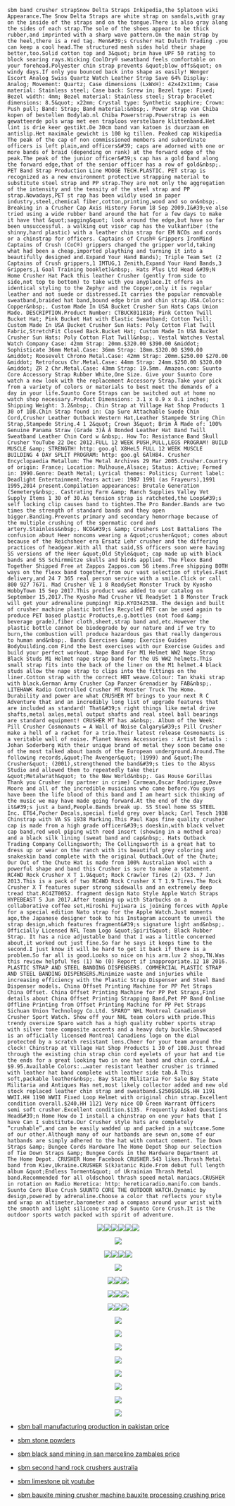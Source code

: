
```
sbm band crusher strapSnow Delta Straps Inkipedia,the Splatoon wiki Appearance.The Snow Delta Straps are white strap on sandals,with gray on the inside of the straps and on the tongue.There is also gray along the sides of each strap.The sole of the shoes appear to be thick rubber,and imprinted with a sharp wave pattern.On the main strap by the heel,there is a red tag. Men&#39;s Crusher Hat Duluth Trading .you can keep a cool head.The structured mesh sides hold their shape better,too.Solid cotton top and 3&quot; brim have UPF 50 rating to block searing rays.Wicking CoolDry® sweatband feels comfortable on your forehead.Polyester chin strap prevents &quot;blow offs&quot; on windy days.If only you bounced back into shape as easily! Wenger Escort Analog Swiss Quartz Watch Leather Strap Save 64% Display: Analog; Movement: Quartz; Case dimensions (LxWxH): 42x42x11mm; Case material: Stainless steel; Case back: Screw in; Bezel type: Fixed; Bezel width: 4mm; Bezel material: Stainless steel; Strap bracelet dimensions: 8.5&quot; x22mm; Crystal type: Synthetic sapphire; Crown: Push pull; Band: Strap; Band material:&nbsp;. Power strap van Chiba kopen of bestellen Bodylab.nl Chiba Powerstrap.Powerstrap is een gewatteerde pols wrap met een traploos verstelbare klittenband.Het lint is drie keer gestikt.De 30cm band van katoen is duurzaam en antislip.Het maximale gewicht is 100 kg tillen. Peaked cap Wikipedia The peak of the cap of non commissioned members and subordinate officers is left plain,and officers&#39; caps are adorned with one or more bands of braid (depending on rank) at the forward edge of the peak.The peak of the junior officer&#39;s cap has a gold band along the forward edge,that of the senior officer has a row of gold&nbsp;. PET Band Strap Production Line MOOGE TECH.PLASTIC. PET strap is recognized as a new environment protective strapping material to substitute steel strap and PP strap.They are not only the aggregation of the intensity and the tensity of the steel strap and PP strap.Nowadays,PET st rap has been wildly used in paper industry,steel,chemical fiber,cotton,printing,wood and so on&nbsp;. Breaking in a Crusher Cap Axis History Forum 18 Sep 2009.I&#39;ve also tried using a wide rubber band around the hat for a few days to make it have that &quot;sagging&quot; look around the edge,but have so far been unsuccessful. a walking out visor cap has the vulkanfiber (the shinny,hard plastic) with a leather chin strap for EM NCOs and cords or a chinstrap for officers. Captains of Crush® Grippers IronMind Captains of Crush (CoC®) grippers changed the gripper world,taking what had been a cheap,imported plaything and turning it into a beautifully designed and.Expand Your Hand Bands); Triple Team Set (2 Captains of Crush grippers,1 IMTUG,1 Zenith,Expand Your Hand Bands,3 Grippers,1 Goal Training booklet)&nbsp;. Hats Plus Ltd Head &#39;N Home Crusher Hat Pack this leather Crusher (gently from side to side,not top to bottom) to take with you anyplace.It offers an identical styling to the Zephyr and the Copper,only it is regular leather and not suede or distressed.It carries the popular removable sweatband,braided hat band,bound edge brim and chin strap.USA.Colors: Copper&nbsp;. Custom Made In USA Bucket Crusher Sun Hats Caps Union Made. DESCRIPTION.Product Number: CTBUCK011818; Pink Cotton Twill Bucket Hat; Pink Bucket Hat with Elastic Sweatband; Cotton Twill; Custom Made In USA Bucket Crusher Sun Hats: Poly Cotton Flat Twill Fabric,StretchFit Closed Back.Bucket Hat; Custom Made In USA Bucket Crusher Sun Hats: Poly Cotton Flat Twill&nbsp;. Vestal Watches Vestal Watch Company Case: 42mm Strap: 20mm.$320.00 $390.00 &middot; Sophisticate 36mm Metal.Case: 36mm Strap: 18mm.$320.00 $390.00 &middot; Roosevelt Chrono Metal.Case: 42mm Strap: 20mm.$250.00 $270.00 &middot; Retrofocus Chr.Metal.Case: 44mm Strap: 24mm.$250.00 $320.00 &middot; ZR 2 Chr.Metal.Case: 43mm Strap: 19.5mm. Amazon.com: Suunto Core Accessory Strap Rubber White,One Size. Give your Suunto Core watch a new look with the replacement Accessory Strap.Take your pick from a variety of colors or materials to best meet the demands of a day in your life.Suunto Core Straps can be switched out at home no watch shop necessary.Product Dimensions: 3.1 x 0.9 x 0.1 inches; Shipping Weight: 3.2&nbsp;. Chin Strap at Village Hat Shop Products 1 30 of 108.Chin Strap found in: Cap Sure Attachable Suede Chin Cord,Crusher Leather Outback Western Hat,Leather Stampede String Chin Strap,Stampede String.4 1 2&quot; Crown 3&quot; Brim Â Made of: 100% Genuine Panama Straw (Grade 3)Â Â Bonded Leather Hat Band Twill Sweatband Leather Chin Cord w &nbsp;. How To: Resistance Band Skull Crusher YouTube 22 Dec 2012.FULL 12 WEEK PUSH,PULL,LEGS PROGRAM! BUILD MUSCLE &amp; STRENGTH! http: goo.gl X8HeL5 FULL 12 WEEK MUSCLE BUILDING 4 DAY SPLIT PROGRAM: http: goo.gl 6AlH84. Crusher Encyclopaedia Metallum: The Metal Archives 29 Mar 2005.Crusher.Country of origin: France; Location: Mulhouse,Alsace; Status: Active; Formed in: 1990.Genre: Death Metal; Lyrical themes: Politics; Current label: Deadlight Entertainment.Years active: 1987 1991 (as Frayeurs),1991 1995,2014 present.Compilation appearances: Brutale Generation (Semetery&nbsp;. Castrating Farm &amp; Ranch Supplies Valley Vet Supply Items 1 30 of 30.As tension strap is ratcheted,the Loop&#39;s self locking clip causes band to tighten.The Pro Bander.Bands are two times the strength of standard bands and they open bigger.Banding.Prevents primary and secondary hemorrhage because of the multiple crushing of the spermatic cord and artery.Stainless&nbsp;. NCO&#39;s &amp; Crushers Lost Battalions The confusion about Heer noncoms wearing a &quot;crusher&quot; comes about because of the Reichsheer era Ersatz Lehr crusher and the differing practices of headgear.With all that said,SS officers soon were having SS versions of the Heer &quot;Old Style&quot; cap made up with black bands and SS Schirmmütze skulls and birds applied. The Flexx Band Together Shipped Free at Zappos Zappos.com 56 items.Free shipping BOTH ways on the flexx band together,from our vast selection of styles.Fast delivery,and 24 7 365 real person service with a smile.Click or call 800 927 7671. Mad Crusher VE 1 8 ReadySet Monster Truck by Kyosho HobbyTown 15 Sep 2017.This product was added to our catalog on September 15,2017.The Kyosho Mad Crusher VE ReadySet 1 8 Monster Truck will get your adrenaline pumping! Rip.KYO34253B. The design and built of crusher machine plastic bottles Recycled PET can be used again to produce PET based plastic Products,e.g.bottles (not food &amp; beverage grade),fiber cloth,sheet,strap band and,etc.However the plastic bottle cannot be biodegrade by our nature and if we try to burn,the combustion will produce hazardous gas that really dangerous to human and&nbsp;. Bands Exercises &amp; Exercise Guides Bodybuilding.com Find the best exercises with our Exercise Guides and build your perfect workout. Nape Band For M1 Helmet WW2 Nape Strap Black Studs M1 Helmet nape strap band for the US WW2 helmets.This small strap fits into the back of the liner on the M1 helmet.4 black studs allow the nape strap to clips into the fittings on the liner.Cotton strap with the correct HBT weave.Colour: Tan khaki strap with black.German Army Crusher Cap Panzer Grenadier by FAB&nbsp;. LITEHAWK Radio Controlled Crusher MT Monster Truck The Home. Durability and power are what CRUSHER MT brings to your next R C Adventure that and an incredibly long list of upgrade features that are included as standard! That&#39;s right things like metal drive shafts,metal axles,metal output shafts and real steel ball bearings are standard equipment! CRUSHER MT has a&nbsp;. Album of the Week: Pill Crusher Cosmonauts = A Wall of Noise Calgary&#39;s Pill Crusher make a hell of a racket for a trio.Their latest release Cosmonauts is a veritable wall of noise. Planet Waves Accessories : Artist Details : Johan Soderberg With their unique brand of metal they soon became one of the most talked about bands of the European underground.Around.The following records,&quot;The Avenger&quot; (1999) and &quot;The Crusher&quot; (2001),strengthened the band&#39;s ties to the Abyss Studio and allowed them to repeatedly take their &quot;Metalwrath&quot; to the New World&nbsp;. Gas House Gorillas Thank you Crusher (my partner in crime) Carmean,Oscar Rodriguez,Dave Moore and all of the incredible musicians who came before.You guys have been the life blood of this band and I am heart sick thinking of the music we may have made going forward.At the end of the day it&#39;s just a band,People.Bands break up. SS Steel home SS STEEL Inc. ET64,Pocher Decals,special field grey over black; Carl Tesch 1938 Chinstrap with VA SS 1938 Marking.This Paul Kaps fine quality crusher cap is made from a high grade officer&#39;s doeskin,with black velvet cap band,red wool piping with reed insert (showing in a mothed area) and a black silk lining (sweat band and cap&nbsp;. Hats Outback Trading Company Collingsworth; The Collingsworth is a great hat to dress up or wear on the ranch with its beautiful grey coloring and snakeskin band complete with the original Outback.Out of the Chute; Our Out of the Chute Hat is made from 100% Australian Wool with a powerful shape and band this Crusher is sure to make a statement. RC4WD Rock Crusher X T 1.9&quot; Rock Crawler Tires (2) (X3. 7 Jun 2013.This is a pack of two RC4WD Rock Crusher X T 1.9 Tires.The Rock Crusher X T features super strong sidewalls and an extremely deep tread that.RC4ZT0052. fragment design Nato Style Apple Watch Straps HYPEBEAST 5 Jun 2017.After teaming up with Starbucks on a collaborative coffee set,Hiroshi Fujiwara is joining forces with Apple for a special edition Nato strap for the Apple Watch.Just moments ago,the Japanese designer took to his Instagram account to unveil the strap design,which features fragment&#39;s signature light and&nbsp;. Officially Licensed NFL Team Logo &quot;Spirit&quot; Black Rubber Strap. It has a nice adjustable band that I was a little concerned about,it worked out just fine.So far he says it keeps time to the second.I just know it will be hard to get it back if there is a problem.So far all is good.Looks so nice on his arm.luv 2 shop,TN.Was this review helpful Yes (1) No (0) Report if inappropriate.12 18 2016. PLASTIC STRAP AND STEEL BANDING DISPENSERS. COMMERCIAL PLASTIC STRAP AND STEEL BANDING DISPENSERS.Minimize waste and injuries while increasing efficiency with the Plastic Strap Dispenser and Steel Band Dispenser models. China Offset Printing Machine for PP Pet Straps China Offset. China Offset Printing Machine for PP Pet Straps,Find details about China Offset Printing Strapping Band,Pet PP Band Online Offline Printing from Offset Printing Machine for PP Pet Straps Sichuan Union Technology Co.Ltd. SPARO™ NHL Montreal Canadiens® Crusher Sport Watch. Show off your NHL team colors with pride.This trendy oversize Sparo watch has a high quality rubber sports strap with silver tone composite accents and a heavy duty buckle.Showcased is an officially licensed Montreal Canadiens logo on the dial protected by a scratch resistant lens.Cheer for your team around the clock! Chinstrap at Village Hat Shop Products 1 30 of 108.Just thread through the existing chin strap chin cord eyelets of your hat and tie the ends for a great looking two in one hat band and chin cord.Â … $9.95.Available Colors:.…water resistant leather crusher is trimmed with leather hat band complete with leather side tab.Â This soft,packable leather&nbsp;. Bay State Militaria For Sale Bay State Militaria and Antiques Has net,most likely collector added and new old stock replaced leather chin strap and sweatband.$250$SOLD$.HH 1191 WWII.HH 1190 WWII Fixed Loop Helmet with original chin strap.Excellent condition overall.$240.HH 1121 Very nice OD Green Warrant Officers semi soft crusher.Excellent condition.$135. Frequently Asked Questions Head&#39;n Home How do I install a chinstrap on one your hats that I have Can I substitute.Our Crusher style hats are completely “crushable”,and can be easily wadded up and packed in a suitcase.Some of our other.Although many of our hatbands are sewn on,some of our hatbands are simply adhered to the hat with contact cement. Tie Down Straps &amp; Bungee Cords Hardware The Home Depot Shop our selection of Tie Down Straps &amp; Bungee Cords in the Hardware Department at The Home Depot. CRUSHER Home Facebook CRUSHER.543 likes.Thrash Metal band from Kiev,Ukraine.CRUSHER S(k)atanic Ride.From debut full length album &quot;Endless Torment&quot; of Ukrainian Thrash Metal band.Recommended for all oldschool thrash speed metal maniacs.CRUSHER in rotation on Radio Heretica: http: hereticaradio.manifo.com bands. Suunto Core Blue Crush SUUNTO CORE THE OUTDOOR WATCH.Dynamic by design,powered by adrenaline.Choose a color that reflects your style and wrap an altimeter,barometer and a compass around your wrist with the smooth and light silicone strap of Suunto Core Crush.It is the outdoor sports watch packed with spirit of adventure. 
```

<div align="center">
  
<a rel="nofollow" href="https://m.shibang-china.com?f=github&k=sbm+band+crusher+strap"><img src="https://static.shibang-china.com/en/l.png"></a><img src="https://static.shibang-china.com/en/hw.png"><a rel="nofollow" href="https://m.shibang-china.com/product/?f=github&k=sbm+band+crusher+strap"><img src="https://static.shibang-china.com/en/p.png"></a><a rel="nofollow" href="https://m.shibang-china.com/cases/?f=github&k=sbm+band+crusher+strap"><img src="https://static.shibang-china.com/en/c.png"></a><a rel="nofollow" href="https://m.shibang-china.com/news/?f=github&k=sbm+band+crusher+strap"><img src="https://static.shibang-china.com/en/n.png"></a><a rel="nofollow" href="https://m.shibang-china.com?f=github&k=sbm+band+crusher+strap"><img src="https://static.shibang-china.com/en/m.png"></a>

<a rel="nofollow" href="https://m.shibang-china.com/product/?f=github&k=sbm+band+crusher+strap"><img src="https://static.shibang-china.com/en/b.jpg"></a>
  
<a rel="nofollow" href="https://m.shibang-china.com/solution-aggregate.html?f=github&k=sbm+band+crusher+strap"><img src="https://static.shibang-china.com/en/a.jpg"></a><a rel="nofollow" href="https://m.shibang-china.com/solution-mine.html?f=github&k=sbm+band+crusher+strap"><img src="https://static.shibang-china.com/en/m.jpg"></a><a rel="nofollow" href="https://m.shibang-china.com/solution-mill.html?f=github&k=sbm+band+crusher+strap"><img src="https://static.shibang-china.com/en/g.jpg"></a><a rel="nofollow" href="https://m.shibang-china.com/solution-epc.html?f=github&k=sbm+band+crusher+strap"><img src="https://static.shibang-china.com/en/e.jpg"></a>

<a rel="nofollow" href="https://m.shibang-china.com/product/?f=github&k=sbm+band+crusher+strap"><img src="https://static.shibang-china.com/en/a-p.png"></a>

<a rel="nofollow" href="https://m.shibang-china.com/product/crusher/c6x.html?f=github&k=sbm+band+crusher+strap"><img src="https://static.shibang-china.com/en/j.jpg"></a><a rel="nofollow" href="https://m.shibang-china.com/product/crusher/ci5x.html?f=github&k=sbm+band+crusher+strap"><img src="https://static.shibang-china.com/en/i.jpg"></a><a rel="nofollow" href="https://m.shibang-china.com/product/crusher/hst.html?f=github&k=sbm+band+crusher+strap"><img src="https://static.shibang-china.com/en/c.jpg"></a>

<a rel="nofollow" href="https://m.shibang-china.com/product/mill/mtw.html?f=github&k=sbm+band+crusher+strap"><img src="https://static.shibang-china.com/en/mtw.jpg"></a><a rel="nofollow" href="https://m.shibang-china.com/product/mill/scm.html?f=github&k=sbm+band+crusher+strap"><img src="https://static.shibang-china.com/en/scm.jpg"></a><a rel="nofollow" href="https://m.shibang-china.com/product/mill/lm.html?f=github&k=sbm+band+crusher+strap"><img src="https://static.shibang-china.com/en/lm.jpg"></a>

<a rel="nofollow" href="https://m.shibang-china.com/product/sand/vsi6x.html?f=github&k=sbm+band+crusher+strap"><img src="https://static.shibang-china.com/en/6x.jpg"></a><a rel="nofollow" href="https://m.shibang-china.com/product/sand/vu.html?f=github&k=sbm+band+crusher+strap"><img src="https://static.shibang-china.com/en/vu.jpg"></a><a rel="nofollow" href="https://m.shibang-china.com/product/mobile/klun.html?f=github&k=sbm+band+crusher+strap"><img src="https://static.shibang-china.com/en/k.jpg"></a>

<a rel="nofollow" href="https://m.shibang-china.com/cases/?f=github&k=sbm+band+crusher+strap"><img src="https://static.shibang-china.com/en/case.png"></a>

<a rel="nofollow" href="https://m.shibang-china.com/cases/aggregate/202.html?f=github&k=sbm+band+crusher+strap"><img src="https://static.shibang-china.com/en/c-1.jpg"></a>

<a rel="nofollow" href="https://m.shibang-china.com/cases/aggregate/203.html?f=github&k=sbm+band+crusher+strap"><img src="https://static.shibang-china.com/en/c-2.jpg"></a>

<a rel="nofollow" href="https://m.shibang-china.com/cases/mill/123.html?f=github&k=sbm+band+crusher+strap"><img src="https://static.shibang-china.com/en/c-3.jpg"></a>

<a rel="nofollow" href="https://m.shibang-china.com/contact_us.html?f=github&k=sbm+band+crusher+strap"><img src="https://static.shibang-china.com/en/contact.png"></a>

<a rel="nofollow" href="https://swt.shibang-china.com/?f=github&k=sbm+band+crusher+strap"><img src="https://static.shibang-china.com/en/chat.png"></a>

<a rel="nofollow" href="https://whatsapp.shibangsoft.com/WhatsApp.php?f=github&k=sbm+band+crusher+strap"><img src="https://static.shibang-china.com/en/whatsapp.png"></a>

<a rel="nofollow" href="https://m.shibang-china.com/?f=github&k=sbm+band+crusher+strap"><img src="https://static.shibang-china.com/en/website.png"></a>

</div>


* [sbm ball manufacturing production in pakistan price](sbm%20ball%20manufacturing%20production%20in%20pakistan%20price.md)

* [sbm stone powders](sbm%20stone%20powders.md)

* [sbm black sand mining in san marcelino zambales price](sbm%20black%20sand%20mining%20in%20san%20marcelino%20zambales%20price.md)

* [sbm second hand rock crushers australia](sbm%20second%20hand%20rock%20crushers%20australia.md)

* [sbm limestone pit youtube](sbm%20limestone%20pit%20youtube.md)

* [sbm bauxite mining crusher machine bauxite processing crushing price](sbm%20bauxite%20mining%20crusher%20machine%20bauxite%20processing%20crushing%20price.md)